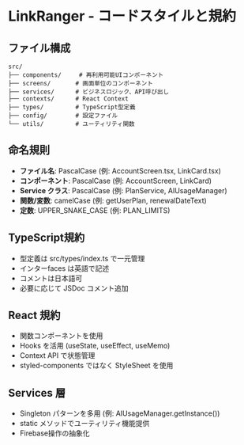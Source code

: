 # LinkRanger - コードスタイルと規約

## ファイル構成
```
src/
├── components/     # 再利用可能UIコンポーネント
├── screens/       # 画面単位のコンポーネント
├── services/      # ビジネスロジック、API呼び出し
├── contexts/      # React Context
├── types/         # TypeScript型定義
├── config/        # 設定ファイル
└── utils/         # ユーティリティ関数
```

## 命名規則
- **ファイル名**: PascalCase (例: AccountScreen.tsx, LinkCard.tsx)
- **コンポーネント**: PascalCase (例: AccountScreen, LinkCard)
- **Service クラス**: PascalCase (例: PlanService, AIUsageManager)
- **関数/変数**: camelCase (例: getUserPlan, renewalDateText)
- **定数**: UPPER_SNAKE_CASE (例: PLAN_LIMITS)

## TypeScript規約
- 型定義は src/types/index.ts で一元管理
- インターfaces は英語で記述
- コメントは日本語可
- 必要に応じて JSDoc コメント追加

## React 規約
- 関数コンポーネントを使用
- Hooks を活用 (useState, useEffect, useMemo)
- Context API で状態管理
- styled-components ではなく StyleSheet を使用

## Services 層
- Singleton パターンを多用 (例: AIUsageManager.getInstance())
- static メソッドでユーティリティ機能提供
- Firebase操作の抽象化